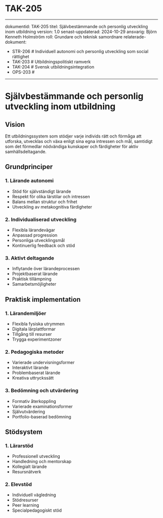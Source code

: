 # TAK-205
---
dokumentid: TAK-205
titel: Självbestämmande och personlig utveckling inom utbildning
version: 1.0
senast-uppdaterad: 2024-10-29
ansvarig: Björn Kenneth Holmström
roll: Grundare och teknisk samordnare
relaterade-dokument:
  - STR-206 # Individuell autonomi och personlig utveckling som social rättighet
  - TAK-203 # Utbildningspolitiskt ramverk
  - TAK-204 # Svensk utbildningsintegration
  - OPS-203 # 
---

# Självbestämmande och personlig utveckling inom utbildning

## Vision
Ett utbildningssystem som stödjer varje individs rätt och förmåga att utforska, utvecklas och växa enligt sina egna intressen och mål, samtidigt som det förmedlar nödvändiga kunskaper och färdigheter för aktiv samhällsdeltagande.

## Grundprinciper

### 1. Lärande autonomi
- Stöd för självständigt lärande
- Respekt för olika lärstilar och intressen
- Balans mellan struktur och frihet
- Utveckling av metakognitiva färdigheter

### 2. Individualiserad utveckling
- Flexibla lärandevägar
- Anpassad progression
- Personliga utvecklingsmål
- Kontinuerlig feedback och stöd

### 3. Aktivt deltagande
- Inflytande över lärandeprocessen
- Projektbaserat lärande
- Praktisk tillämpning
- Samarbetsmöjligheter

## Praktisk implementation

### 1. Lärandemiljöer
- Flexibla fysiska utrymmen
- Digitala lärplattformar
- Tillgång till resurser
- Trygga experimentzoner

### 2. Pedagogiska metoder
- Varierade undervisningsformer
- Interaktivt lärande
- Problembaserat lärande
- Kreativa uttryckssätt

### 3. Bedömning och utvärdering
- Formativ återkoppling
- Varierade examinationsformer
- Självutvärdering
- Portfolio-baserad bedömning

## Stödsystem

### 1. Lärarstöd
- Professionell utveckling
- Handledning och mentorskap
- Kollegialt lärande
- Resursnätverk

### 2. Elevstöd
- Individuell vägledning
- Stödresurser
- Peer learning
- Specialpedagogiskt stöd

